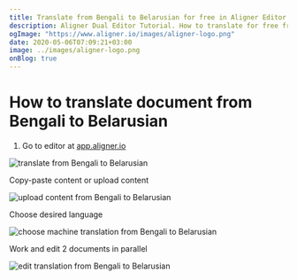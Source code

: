 ```yaml
---
title: Translate from Bengali to Belarusian for free in Aligner Editor
description: Aligner Dual Editor Tutorial. How to translate for free from Bengali to Belarusian. Aligner is multilingual document management platform. 
ogImage: "https://www.aligner.io/images/aligner-logo.png"
date: 2020-05-06T07:09:21+03:00
image: ../images/aligner-logo.png
onBlog: true
---
```


# How to translate document from Bengali to Belarusian

1. Go to editor at [app.aligner.io](https://app.aligner.io "Aligner App web page")

![translate from Bengali to Belarusian](../aligner-blank-editor.png "translate from Bengali to Belarusian")

Copy-paste content or upload content

![upload content from Bengali to Belarusian](../aligner-uploaded-document.png "upload content from Bengali to Belarusian")

Choose desired language

![choose machine translation from Bengali to Belarusian](../aligner-language-dropdown.png "choose machine translation from Bengali to Belarusian")

Work and edit 2 documents in parallel

![edit translation from Bengali to Belarusian](../aligner-double-sitded-editor.png "edit translation from Bengali to Belarusian")

